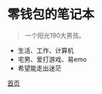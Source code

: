 <!-- _coverpage.md -->

<!--![logo](_media/icon.svg)-->

# 零钱包的笔记本

> 一个阳光190大男孩。

- 生活、工作、计算机
- 宅男、爱打游戏、易emo
- 希望能走出迷茫

[首页](/README.md)
<!--[Get Started](#docsify)-->